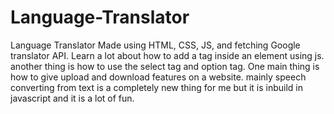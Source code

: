 # Language-Translator
 Language Translator Made using HTML, CSS, JS, and fetching Google translator API.
 Learn a lot about how to add a tag inside an element using js.
 another thing is how to use the select tag and option tag.
 One main thing is how to give upload and download features on a website.
 mainly speech converting from text is a completely new thing for me but it is inbuild in javascript and it is a lot of fun.
